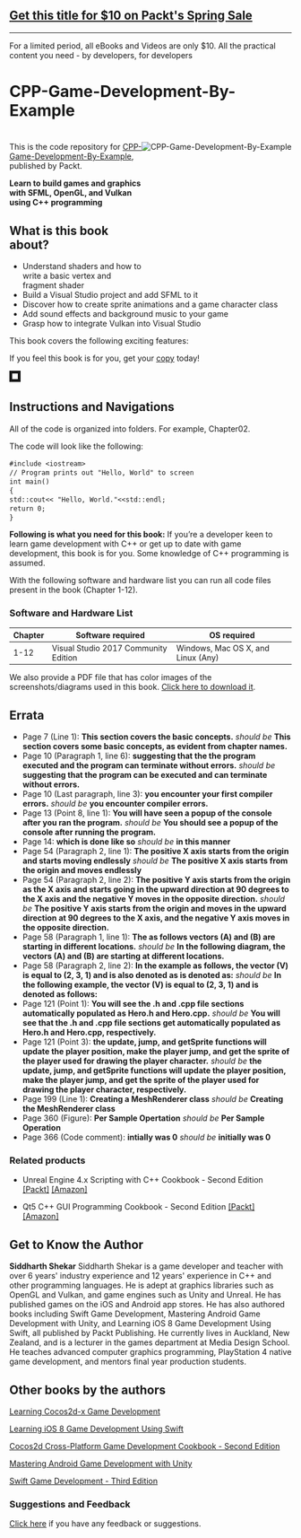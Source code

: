 ## [Get this title for $10 on Packt's Spring Sale](https://www.packt.com/B04201?utm_source=github&utm_medium=packt-github-repo&utm_campaign=spring_10_dollar_2022)
-----
For a limited period, all eBooks and Videos are only $10. All the practical content you need \- by developers, for developers

# CPP-Game-Development-By-Example

# 

<a href="https://www.packtpub.com/web-development/c-game-development-example?utm_source=github&utm_medium=repository&utm_campaign="><img src="https://www.packtpub.com/media/catalog/product/cache/e4d64343b1bc593f1c5348fe05efa4a6/9/7/9781789535303_cover.png" alt="CPP-Game-Development-By-Example" height="256px" align="right"></a>

This is the code repository for [CPP-Game-Development-By-Example](https://www.packtpub.com/web-development/c-game-development-example?utm_source=Github&utm_medium=Repository&utm_campaign=9781789535303), published by Packt.

**Learn to build games and graphics with SFML, OpenGL, and Vulkan using C++ programming**

## What is this book about?
* Understand shaders and how to write a basic vertex and fragment shader
* Build a Visual Studio project and add SFML to it
* Discover how to create sprite animations and a game character class
* Add sound effects and background music to your game
* Grasp how to integrate Vulkan into Visual Studio

This book covers the following exciting features:


If you feel this book is for you, get your [copy](https://www.amazon.com/dp/1789535301) today!

<a href="https://www.packtpub.com/?utm_source=github&utm_medium=banner&utm_campaign=GitHubBanner"><img src="https://raw.githubusercontent.com/PacktPublishing/GitHub/master/GitHub.png" 
alt="https://www.packtpub.com/" border="5" /></a>

## Instructions and Navigations
All of the code is organized into folders. For example, Chapter02.

The code will look like the following:
```
#include <iostream>
// Program prints out "Hello, World" to screen
int main()
{
std::cout<< "Hello, World."<<std::endl;
return 0;
}
```

**Following is what you need for this book:**
If you’re a developer keen to learn game development with C++ or get up to date with game development, this book is for you. Some knowledge of C++ programming is assumed.

With the following software and hardware list you can run all code files present in the book (Chapter 1-12).
### Software and Hardware List
| Chapter | Software required | OS required |
| -------- | ------------------------------------ | ----------------------------------- |
| 1-12 | Visual Studio 2017 Community Edition | Windows, Mac OS X, and Linux (Any) |


We also provide a PDF file that has color images of the screenshots/diagrams used in this book. [Click here to download it](https://www.packtpub.com/sites/default/files/downloads/9781789535303_ColorImages.pdf).

## Errata
* Page 7 (Line 1): **This section covers the basic concepts.** _should be_ **This section covers some basic concepts, as evident from chapter names.** 
* Page 10 (Paragraph 1, line 6): **suggesting that the the program executed and the program can terminate without errors.** _should be_ **suggesting that the program can be executed and can terminate without errors.**
* Page 10 (Last paragraph, line 3): **you encounter your first compiler errors.** _should be_ **you encounter compiler errors.** 
* Page 13 (Point 8, line 1): **You will have seen a popup of the console after you ran the program.** _should be_ **You should see a popup of the console after running the program.**
* Page 14: **which is done like so** _should be_ **in this manner**
* Page 54 (Paragraph 2, line 1): **The positive X axis starts from the origin and starts moving endlessly** _should be_ **The positive X axis starts from the origin and moves endlessly**
* Page 54 (Paragraph 2, line 2): **The positive Y axis starts from the origin as the X axis and starts going in the upward direction at 90 degrees to the X axis and the negative Y moves in the opposite direction.** _should be_ **The positive Y axis starts from the origin and moves in the upward direction at 90 degrees to the X axis, and the negative Y axis moves in the opposite direction.**
* Page 58 (Paragraph 1, line 1): **The as follows vectors (A) and (B) are starting in different locations.** _should be_ **In the following diagram, the vectors (A) and (B) are starting at different locations.**
* Page 58 (Paragraph 2, line 2): **In the example as follows, the vector (V) is equal to (2, 3, 1) and is also denoted as is denoted as:** _should be_ **In the following example, the vector (V) is equal to (2, 3, 1) and is denoted as follows:**
* Page 121 (Point 1): **You will see the .h and .cpp file sections automatically populated as Hero.h and Hero.cpp.** _should be_ **You will see that the .h and .cpp file sections get automatically populated as Hero.h and Hero.cpp, respectively.**
* Page 121 (Point 3): **the update, jump, and getSprite functions will update the player position, make the player jump, and get the sprite of the player used for drawing the player character.** _should be_ **the update, jump, and getSprite functions will update the player position, make the player jump, and get the sprite of the player used for drawing the player character, respectively.**
* Page 199 (Line 1): **Creating a MeshRenderer class** _should be_ **Creating the MeshRenderer class**
* Page 360 (Figure): **Per Sample Opertation** _should be_ **Per Sample Operation**
* Page 366 (Code comment): **intially was 0** _should be_ **initially was 0**

### Related products
* Unreal Engine 4.x Scripting with C++ Cookbook - Second Edition  [[Packt]](https://prod.packtpub.com/in/application-development/qt5-c-gui-programming-cookbook-second-edition?utm_source=github&utm_medium=repository&utm_campaign=) [[Amazon]](https://www.amazon.com/dp/1789809509)

* Qt5 C++ GUI Programming Cookbook - Second Edition  [[Packt]](https://prod.packtpub.com/in/game-development/unreal-engine-4x-scripting-c-cookbook-second-edition?utm_source=github&utm_medium=repository&utm_campaign=) [[Amazon]](https://www.amazon.com/dp/1789803829)

## Get to Know the Author
**Siddharth Shekar**
Siddharth Shekar is a game developer and teacher with over 6 years' industry experience and 12 years' experience in C++ and other programming languages. He is adept at graphics libraries such as OpenGL and Vulkan, and game engines such as Unity and Unreal. He has published games on the iOS and Android app stores. He has also authored books including Swift Game Development, Mastering Android Game Development with Unity, and Learning iOS 8 Game Development Using Swift, all published by Packt Publishing. He currently lives in Auckland, New Zealand, and is a lecturer in the games department at Media Design School. He teaches advanced computer graphics programming, PlayStation 4 native game development, and mentors final year production students.

## Other books by the authors
[Learning Cocos2d-x Game Development](https://www.packtpub.com/game-development/learning-cocos2d-x-game-development?utm_source=github&utm_medium=repository&utm_campaign=9781783988266 )

[Learning iOS 8 Game Development Using Swift](https://www.packtpub.com/game-development/learning-ios-8-game-development-using-swift?utm_source=github&utm_medium=repository&utm_campaign=9781784393557 )

[Cocos2d Cross-Platform Game Development Cookbook - Second Edition](https://www.packtpub.com/game-development/cocos2d-cross-platform-game-development-cookbook-second-edition?utm_source=github&utm_medium=repository&utm_campaign=9781784393236 )

[Mastering Android Game Development with Unity](https://www.packtpub.com/game-development/mastering-android-game-development-unity?utm_source=github&utm_medium=repository&utm_campaign=9781783550777 )

[Swift Game Development - Third Edition](https://www.packtpub.com/game-development/swift-game-development-third-edition?utm_source=github&utm_medium=repository&utm_campaign=9781788471152 )

### Suggestions and Feedback
[Click here](https://docs.google.com/forms/d/e/1FAIpQLSdy7dATC6QmEL81FIUuymZ0Wy9vH1jHkvpY57OiMeKGqib_Ow/viewform) if you have any feedback or suggestions.
